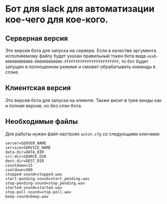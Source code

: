 # Бот для slack для автоматизации кое-чего для кое-кого.

## Серверная версия
Это версия бота для запуска на сервере.
Если в качестве аргумента исполняемому файлу будет указан правильный токен бота
вида  `xoxb-000000000000-000000000000-FFFFFFFFFFFFFFFFFFFFFFFF`, то бот
будет запущен в полноценном режиме и сможет обрабатывать команды в слэке.

## Клиентская версия
Это версия бота для запуска на клиенте.
Также висит в трее винды как и полная версия, но без слэк-бота.

## Необходимые файлы
Для работы нужен файл настроек `autot.cfg` со следующими ключами:
```
server=SERVER_NAME
service=SERVICE_NAME
data-dir=DATA_DIR
src-dir=SOURCE_DIR
dest-dir=DEST_DIR
countdown=15
cooldown=500
stopped-sound=stopped.wav
start-pending-sound=start_pending.wav
stop-pending-sound=stop_pending.wav
started-sound=started.wav
stop-poll-sound=stop-poll.wav
beep-sound=beep.wav
```
